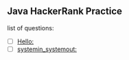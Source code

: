 ## Java HackerRank Practice


list of questions:

+ [ ] [Hello:](https://www.hackerrank.com/challenges/welcome-to-java/problem)
+ [ ] [systemin_systemout:](https://www.hackerrank.com/challenges/java-stdin-and-stdout-1/problem)